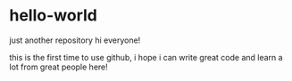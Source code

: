 # hello-world
just another repository
hi everyone!

this is the first time to use github, i hope i can write great code and learn a lot from great people here!
